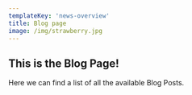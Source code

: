 ```yaml
---
templateKey: 'news-overview'
title: Blog page
image: /img/strawberry.jpg
---
```

## This is the Blog Page!

Here we can find a list of all the available Blog Posts.
